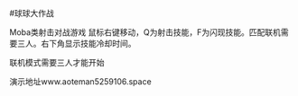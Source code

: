 #球球大作战

Moba类射击对战游戏
鼠标右键移动，Q为射击技能，F为闪现技能。匹配联机需要三人。右下角显示技能冷却时间。

联机模式需要三人才能开始

演示地址www.aoteman5259106.space